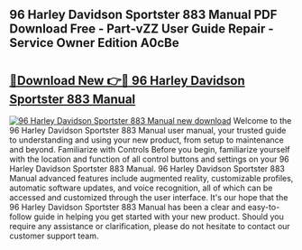 ## 96 Harley Davidson Sportster 883 Manual PDF Download Free - Part-vZZ User Guide Repair - Service Owner Edition A0cBe

# <h2><a href="http://bc92288.oget.top/?id=96+Harley+Davidson+Sportster+883+Manual">🔗Download New 👉🔴 96 Harley Davidson Sportster 883 Manual</a></h2>

[![96 Harley Davidson Sportster 883 Manual new download](https://i.imgur.com/5g1atiW.png)](http://bc92288.oget.top/?id=96+Harley+Davidson+Sportster+883+Manual)
Welcome to the 96 Harley Davidson Sportster 883 Manual user manual, your trusted guide to understanding and using your new product, from setup to maintenance and beyond. Familiarize with Controls Before you begin, familiarize yourself with the location and function of all control buttons and settings on your 96 Harley Davidson Sportster 883 Manual. 96 Harley Davidson Sportster 883 Manual advanced features include augmented reality, customizable profiles, automatic software updates, and voice recognition, all of which can be accessed and customized through the user interface. It's our hope that the 96 Harley Davidson Sportster 883 Manual has been a clear and easy-to-follow guide in helping you get started with your new product. Should you require any assistance or clarification, please do not hesitate to contact our customer support team.
